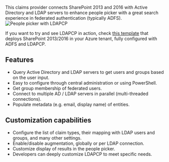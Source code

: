 This claims provider connects SharePoint 2013 and 2016 with Active Directory and LDAP servers to enhance people picker with a great search experience in federated authentication (typically ADFS).  
![People picker with LDAPCP](https://cloud.githubusercontent.com/assets/8788631/25440961/3b8db40a-2aa1-11e7-9070-aee808950f38.PNG)

If you want to try and see LDAPCP in action, check [this template](https://azure.microsoft.com/en-us/resources/templates/sharepoint-adfs/) that deploys SharePoint 2013/2016 in your Azure tenant, fully configured with ADFS and LDAPCP.

## Features

- Query Active Directory and LDAP servers to get users and groups based on the user input.
- Easy to configure through central administration or using PowerShell.
- Get group membership of federated users.
- Connect to multiple AD / LDAP servers in parallel (multi-threaded connections).
- Populate metadata (e.g. email, display name) of entities.

## Customization capabilities

- Configure the list of claim types, their mapping with LDAP users and groups, and many other settings.
- Enable/disable augmentation, globally or per LDAP connection.
- Customize display of results in the people picker.
- Developers can deeply customize LDAPCP to meet specific needs.
